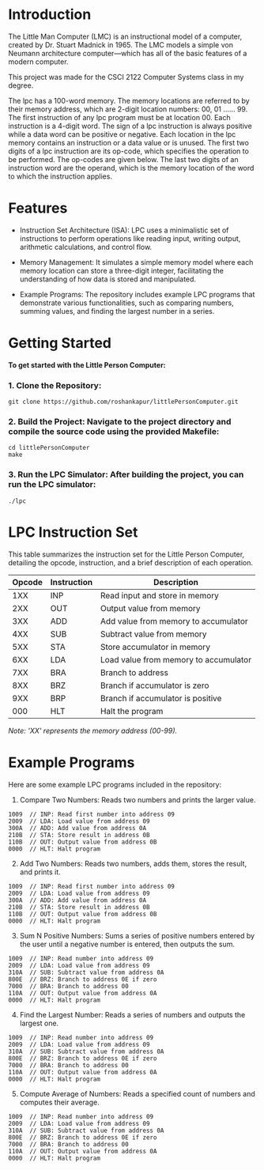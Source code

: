 # Introduction

The Little Man Computer (LMC) is an instructional model of a computer, created by Dr. Stuart Madnick in 1965. 
The LMC models a simple von Neumann architecture computer—which has all of the basic features of a modern computer.

This project was made for the CSCI 2122 Computer Systems class in my degree.

The lpc has a 100-word memory. The memory locations are referred to by their memory address, which are 2-digit location numbers: 00, 01 ...... 99.
The first instruction of any lpc program must be at location 00. Each instruction is a 4-digit word. The sign of a lpc instruction is always positive while a data word can be positive or negative. Each location in the lpc memory contains an instruction or a data value or is unused. The first two digits of a lpc instruction are its op-code, which specifies the operation to be performed. The op-codes are given below. The last two digits of an instruction word are the operand, which is the memory location of the word to which the instruction applies.

# Features
- Instruction Set Architecture (ISA): LPC uses a minimalistic set of instructions to perform operations like reading input, writing output, arithmetic calculations, and control flow.

- Memory Management: It simulates a simple memory model where each memory location can store a three-digit integer, facilitating the understanding of how data is stored and manipulated.

- Example Programs: The repository includes example LPC programs that demonstrate various functionalities, such as comparing numbers, summing values, and finding the largest number in a series.

# Getting Started
**To get started with the Little Person Computer:**

### 1. Clone the Repository:
```git clone https://github.com/roshankapur/littlePersonComputer.git```

### 2. Build the Project: Navigate to the project directory and compile the source code using the provided Makefile:
```
cd littlePersonComputer
make
```

### 3. Run the LPC Simulator: After building the project, you can run the LPC simulator:
```
./lpc
```

# LPC Instruction Set
This table summarizes the instruction set for the Little Person Computer, detailing the opcode, instruction, and a brief description of each operation.

| Opcode | Instruction | Description                              |
|--------|-------------|------------------------------------------|
| 1XX    | INP         | Read input and store in memory           |
| 2XX    | OUT         | Output value from memory                 |
| 3XX    | ADD         | Add value from memory to accumulator     |
| 4XX    | SUB         | Subtract value from memory               |
| 5XX    | STA         | Store accumulator in memory              |
| 6XX    | LDA         | Load value from memory to accumulator    |
| 7XX    | BRA         | Branch to address                        |
| 8XX    | BRZ         | Branch if accumulator is zero            |
| 9XX    | BRP         | Branch if accumulator is positive        |
| 000    | HLT         | Halt the program                         |

*Note: 'XX' represents the memory address (00-99).*

# Example Programs
Here are some example LPC programs included in the repository:

1. Compare Two Numbers: Reads two numbers and prints the larger value.
```
1009  // INP: Read first number into address 09
2009  // LDA: Load value from address 09
300A  // ADD: Add value from address 0A
210B  // STA: Store result in address 0B
110B  // OUT: Output value from address 0B
0000  // HLT: Halt program
```

2. Add Two Numbers: Reads two numbers, adds them, stores the result, and prints it.
```
1009  // INP: Read first number into address 09
2009  // LDA: Load value from address 09
300A  // ADD: Add value from address 0A
210B  // STA: Store result in address 0B
110B  // OUT: Output value from address 0B
0000  // HLT: Halt program
```

3. Sum N Positive Numbers: Sums a series of positive numbers entered by the user until a negative number is entered, then outputs the sum.
```
1009  // INP: Read number into address 09
2009  // LDA: Load value from address 09
310A  // SUB: Subtract value from address 0A
800E  // BRZ: Branch to address 0E if zero
7000  // BRA: Branch to address 00
110A  // OUT: Output value from address 0A
0000  // HLT: Halt program
```

4. Find the Largest Number: Reads a series of numbers and outputs the largest one.
```
1009  // INP: Read number into address 09
2009  // LDA: Load value from address 09
310A  // SUB: Subtract value from address 0A
800E  // BRZ: Branch to address 0E if zero
7000  // BRA: Branch to address 00
110A  // OUT: Output value from address 0A
0000  // HLT: Halt program
```

5. Compute Average of Numbers: Reads a specified count of numbers and computes their average. 
```
1009  // INP: Read number into address 09
2009  // LDA: Load value from address 09
310A  // SUB: Subtract value from address 0A
800E  // BRZ: Branch to address 0E if zero
7000  // BRA: Branch to address 00
110A  // OUT: Output value from address 0A
0000  // HLT: Halt program
```